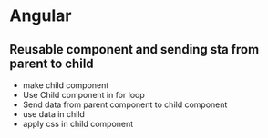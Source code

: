 # Angular

## Reusable component and sending sta from parent to child

- make child component
- Use Child component in for loop
- Send data from parent component to child component
- use data in child
- apply css in child component
